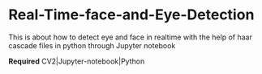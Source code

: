 # Real-Time-face-and-Eye-Detection
  This is about how to detect eye and face in realtime with the help of haar cascade files in python through Jupyter notebook
 
 **Required**
 CV2|Jupyter-notebook|Python
